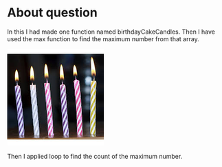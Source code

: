 # About question 
In this I  had made one function named birthdayCakeCandles.
Then I have used the max function to find the maximum number from that array.

![alt text](cake_image.jpeg)

Then I applied loop to find the count of the maximum number.